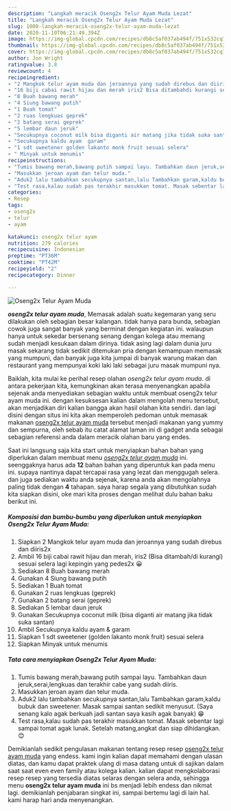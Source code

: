 ```yaml
---
description: "Langkah meracik Oseng2x Telur Ayam Muda Lezat"
title: "Langkah meracik Oseng2x Telur Ayam Muda Lezat"
slug: 1008-langkah-meracik-oseng2x-telur-ayam-muda-lezat
date: 2020-11-10T06:21:49.394Z
image: https://img-global.cpcdn.com/recipes/db8c5af037ab494f/751x532cq70/oseng2x-telur-ayam-muda-foto-resep-utama.jpg
thumbnail: https://img-global.cpcdn.com/recipes/db8c5af037ab494f/751x532cq70/oseng2x-telur-ayam-muda-foto-resep-utama.jpg
cover: https://img-global.cpcdn.com/recipes/db8c5af037ab494f/751x532cq70/oseng2x-telur-ayam-muda-foto-resep-utama.jpg
author: Jon Wright
ratingvalue: 3.8
reviewcount: 4
recipeingredient:
- "2 Mangkok telur ayam muda dan jeroannya yang sudah direbus dan diiris2x"
- "16 biji cabai rawit hijau dan merah iris2 Bisa ditambahdi kurangi sesuai selera lagi kepingin yang pedes2x "
- "8 Buah bawang merah"
- "4 Siung bawang putih"
- "1 Buah tomat"
- "2 ruas lengkuas geprek"
- "2 batang serai geprek"
- "5 lembar daun jeruk"
- "Secukupnya coconut milk bisa diganti air matang jika tidak suka santan"
- "Secukupnya kaldu ayam  garam"
- "1 sdt sweetener golden lakanto monk fruit sesuai selera"
- " Minyak untuk menumis"
recipeinstructions:
- "Tumis bawang merah,bawang putih sampai layu. Tambahkan daun jeruk,serai,lengkuas dan terakhir cabe yang sudah diiris."
- "Masukkan jeroan ayam dan telur muda."
- "Aduk2 lalu tambahkan secukupnya santan,lalu Tambahkan garam,kaldu bubuk dan sweetener. Masak sampai santan sedikit menyusut. (Saya senang kalo agak berkuah jadi santan saya kasih agak banyak) 😁"
- "Test rasa,kalau sudah pas terakhir masukkan tomat. Masak sebentar lagi sampai tomat agak lunak. Setelah matang,angkat dan siap dihidangkan. 😊"
categories:
- Resep
tags:
- oseng2x
- telur
- ayam

katakunci: oseng2x telur ayam 
nutrition: 279 calories
recipecuisine: Indonesian
preptime: "PT36M"
cooktime: "PT42M"
recipeyield: "2"
recipecategory: Dinner

---
```



![Oseng2x Telur Ayam Muda](https://img-global.cpcdn.com/recipes/db8c5af037ab494f/751x532cq70/oseng2x-telur-ayam-muda-foto-resep-utama.jpg)

<b><i>oseng2x telur ayam muda</i></b>, Memasak adalah suatu kegemaran yang seru dilakukan oleh sebagian besar kalangan. tidak hanya para bunda, sebagian cowok juga sangat banyak yang berminat dengan kegiatan ini. walaupun hanya untuk sekedar bersenang senang dengan kolega atau memang sudah menjadi kesukaan dalam dirinya. tidak asing lagi dalam dunia juru masak sekarang tidak sedikit ditemukan pria dengan kemampuan memasak yang mumpuni, dan banyak juga kita jumpai di banyak warung makan dan restaurant yang mempunyai koki laki laki sebagai juru masak mumpuni nya.

Baiklah, kita mulai ke perihal resep olahan <i>oseng2x telur ayam muda</i>. di antara pekerjaan kita, kemungkinan akan terasa menyenangkan apabila sejenak anda menyediakan sebagian waktu untuk membuat oseng2x telur ayam muda ini. dengan kesuksesan kalian dalam mengolah menu tersebut, akan menjadikan diri kalian bangga akan hasil olahan kita sendiri. dan lagi disini dengan situs ini kita akan memperoleh pedoman untuk memasak makanan <u>oseng2x telur ayam muda</u> tersebut menjadi makanan yang yummy dan sempurna, oleh sebab itu catat alamat laman ini di gadget anda sebagai sebagian referensi anda dalam meracik olahan baru yang endes.




Saat ini langsung saja kita start untuk menyiapkan bahan bahan yang diperlukan dalam membuat menu <u><i>oseng2x telur ayam muda</i></u> ini. seenggaknya harus ada <b>12</b> bahan bahan yang diperuntuk kan pada menu ini. supaya nantinya dapat tercapai rasa yang lezat dan menggugah selera. dan juga sediakan waktu anda sejenak, karena anda akan mengolahnya paling tidak dengan <b>4</b> tahapan. saya harap segala yang dibutuhkan sudah kita siapkan disini, oke mari kita proses dengan melihat dulu bahan baku berikut ini.

<!--inarticleads1-->

##### Komposisi dan bumbu-bumbu yang diperlukan untuk menyiapkan Oseng2x Telur Ayam Muda:

1. Siapkan 2 Mangkok telur ayam muda dan jeroannya yang sudah direbus dan diiris2x
1. Ambil 16 biji cabai rawit hijau dan merah, iris2 (Bisa ditambah/di kurangi) sesuai selera lagi kepingin yang pedes2x 😀
1. Sediakan 8 Buah bawang merah
1. Gunakan 4 Siung bawang putih
1. Sediakan 1 Buah tomat
1. Gunakan 2 ruas lengkuas (geprek)
1. Gunakan 2 batang serai (geprek)
1. Sediakan 5 lembar daun jeruk
1. Gunakan Secukupnya coconut milk (bisa diganti air matang jika tidak suka santan)
1. Ambil Secukupnya kaldu ayam &amp; garam
1. Siapkan 1 sdt sweetener (golden lakanto monk fruit) sesuai selera
1. Siapkan  Minyak untuk menumis




<!--inarticleads2-->

##### Tata cara menyiapkan Oseng2x Telur Ayam Muda:

1. Tumis bawang merah,bawang putih sampai layu. Tambahkan daun jeruk,serai,lengkuas dan terakhir cabe yang sudah diiris.
1. Masukkan jeroan ayam dan telur muda.
1. Aduk2 lalu tambahkan secukupnya santan,lalu Tambahkan garam,kaldu bubuk dan sweetener. Masak sampai santan sedikit menyusut. (Saya senang kalo agak berkuah jadi santan saya kasih agak banyak) 😁
1. Test rasa,kalau sudah pas terakhir masukkan tomat. Masak sebentar lagi sampai tomat agak lunak. Setelah matang,angkat dan siap dihidangkan. 😊




Demikianlah sedikit pengulasan makanan tentang resep resep <u>oseng2x telur ayam muda</u> yang endess. kami ingin kalian dapat memahami dengan ulasan diatas, dan kamu dapat praktek ulang di masa datang untuk di sajikan dalam saat saat even even family atau kolega kalian. kalian dapat mengkolaborasi resep resep yang tersedia diatas selaras dengan selera anda, sehingga menu <b>oseng2x telur ayam muda</b> ini bs menjadi lebih endess dan nikmat lagi. demikianlah penjabaran singkat ini, sampai bertemu lagi di lain hal. kami harap hari anda menyenangkan.
